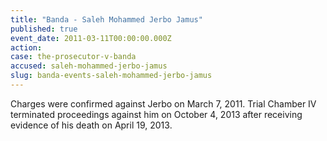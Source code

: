 ```yaml
---
title: "Banda - Saleh Mohammed Jerbo Jamus"
published: true
event_date: 2011-03-11T00:00:00.000Z
action:
case: the-prosecutor-v-banda
accused: saleh-mohammed-jerbo-jamus
slug: banda-events-saleh-mohammed-jerbo-jamus
---
```


Charges were confirmed against Jerbo on March 7, 2011. Trial Chamber IV terminated proceedings against him on October 4, 2013 after receiving evidence of his death on April 19, 2013.
